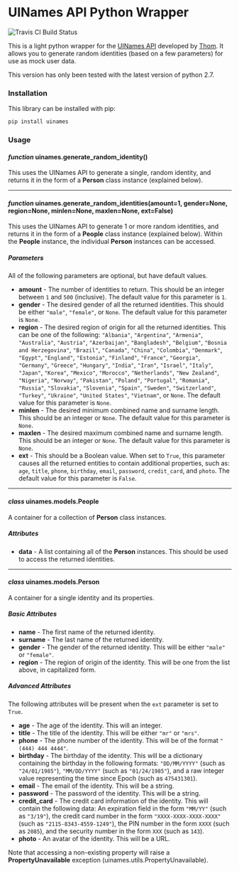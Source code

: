 # UINames API Python Wrapper

![Travis CI Build Status](https://travis-ci.org/harrylewis/python-uinames.svg?branch=master)

This is a light python wrapper for the [UINames API](https://uinames.com/) developed by [Thom](https://github.com/thm). It allows you to generate random identities (based on a few parameters) for use as mock user data.

This version has only been tested with the latest version of python 2.7.

### Installation

This library can be installed with pip:

```bash
pip install uinames
```

### Usage

#### *function* uinames.generate_random_identity()

This uses the UINames API to generate a single, random identity, and returns it in the form of a __Person__ class instance (explained below).

___

#### *function* uinames.generate_random_identities(amount=1, gender=None, region=None, minlen=None, maxlen=None, ext=False)

This uses the UINames API to generate 1 or more random identities, and returns it in the form of a __People__ class instance (explained below). Within the __People__ instance, the individual __Person__ instances can be accessed.

##### *Parameters*

All of the following parameters are optional, but have default values.

+ __amount__ - The number of identities to return. This should be an integer between `1` and `500` (inclusive). The default value for this parameter is `1`.
+ __gender__ - The desired gender of all the returned identities. This should be either ``"male"``, ``"female"``, or `None`. The default value for this parameter is `None`.
+ __region__ - The desired region of origin for all the returned identities. This can be one of the following: `"Albania"`, `"Argentina"`, `"Armenia"`, `"Australia"`, `"Austria"`, `"Azerbaijan"`, `"Bangladesh"`, `"Belgium"`, `"Bosnia and Herzegovina"`, `"Brazil"`, `"Canada"`, `"China"`, `"Colombia"`, `"Denmark"`, `"Egypt"`, `"England"`, `"Estonia"`, `"Finland"`, `"France"`, `"Georgia"`, `"Germany"`, `"Greece"`, `"Hungary"`, `"India"`, `"Iran"`, `"Israel"`, `"Italy"`, `"Japan"`, `"Korea"`, `"Mexico"`, `"Morocco"`, `"Netherlands"`, `"New Zealand"`, `"Nigeria"`, `"Norway"`, `"Pakistan"`, `"Poland"`, `"Portugal"`, `"Romania"`, `"Russia"`, `"Slovakia"`, `"Slovenia"`, `"Spain"`, `"Sweden"`, `"Switzerland"`, `"Turkey"`, `"Ukraine"`, `"United States"`, `"Vietnam"`, or `None`. The default value for this parameter is `None`.
+ __minlen__ - The desired minimum combined name and surname length. This should be an integer or `None`. The default value for this parameter is `None`.
+ __maxlen__ - The desired maximum combined name and surname length. This should be an integer or `None`. The default value for this parameter is `None`.
+ __ext__ - This should be a Boolean value. When set to `True`, this parameter causes all the returned entities to contain additional properties, such as: `age`, `title`, `phone`, `birthday`, `email`, `password`, `credit_card`, and `photo`. The default value for this parameter is `False`.

___

#### *class* uinames.models.People

A container for a collection of __Person__ class instances.

##### Attributes

+ __data__ - A list containing all of the __Person__ instances. This should be used to access the returned identities.

___

#### *class* uinames.models.Person

A container for a single identity and its properties.

##### Basic Attributes

+ __name__ - The first name of the returned identity.
+ __surname__ - The last name of the returned identity.
+ __gender__ - The gender of the returned identity. This will be either `"male"` or `"female"`.
+ __region__ - The region of origin of the identity. This will be one from the list above, in capitalized form.

##### Advanced Attributes

The following attributes will be present when the `ext` parameter is set to `True`.

+ __age__ - The age of the identity. This will an integer.
+ __title__ - The title of the identity. This will be either `"mr"` or `"mrs"`.
+ __phone__ - The phone number of the identity. This will be of the format `"(444) 444 4444"`.
+ __birthday__ - The birthday of the identity. This will be a dictionary containing the birthday in the following formats: `"DD/MM/YYYY"` (such as `"24/01/1985"`), `"MM/DD/YYYY"` (such as `"01/24/1985"`), and a raw integer value representing the time since Epoch (such as `475431301`).
+ __email__ - The email of the identity. This will be a string.
+ __password__ - The password of the identity. This will be a string.
+ __credit_card__ - The credit card information of the identity. This will contain the following data: An expiration field in the form `"MM/YY"` (such as `"3/19"`), the credit card number in the form `"XXXX-XXXX-XXXX-XXXX"` (such as `"2115-8343-4559-1249"`), the PIN number in the form `XXXX` (such as `2085`), and the security number in the form `XXX` (such as `143`).
+ __photo__ - An avatar of the identity. This will be a URL.

Note that accessing a non-existing property will raise a __PropertyUnavailable__ exception (uinames.utils.PropertyUnavailable).
